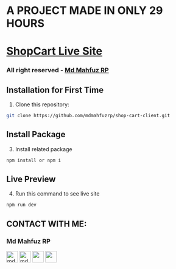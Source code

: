 # A PROJECT MADE IN ONLY 29 HOURS
# [ShopCart Live Site](https://shop-cart-client.vercel.app/)

### All right reserved - [Md Mahfuz RP](https://mahfuzrp.netlify.app)

## Installation for First Time
1. Clone this repository:
```sh
git clone https://github.com/mdmahfuzrp/shop-cart-client.git
```

## Install Package
3. Install related package
```sh
npm install or npm i
```

## Live Preview
4. Run this command to see live site

```sh
npm run dev
```

## CONTACT WITH ME:
### Md Mahfuz RP
<div align="left">
<a href="https://fb.com/mdmahfuzrp" target="blank"><img align="center" src="https://i.ibb.co/6bbvqCG/facebook-256x256.png" alt="mdmahfuzrp" height="30" width="30" /></a>
<a href="https://instagram.com/mdmahfuzrp" target="blank"><img align="center" src="https://i.ibb.co/tX0CDxd/instagram-256x256.png" alt="mdmahfuzrp" height="30" width="30" /></a>
<a href="https://twitter.com/mdmahfuzrp" target="blank"><img align="center" src="https://i.ibb.co/9VDdfFG/twitter-256x256.png" height="30" width="30" /></a>
<a href="https://www.linkedin.com/in/mdmahfuzrp" target="blank"><img align="center" src="https://i.ibb.co/FgZy8DM/linkedin-original-256x256.png" height="30" width="30" /></a>
